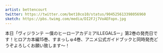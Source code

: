 ```yaml
---
artist: bettencourt
twitter: https://twitter.com/bet10co10/status/904525613398056960
sketch: https://pbs.twimg.com/media/DI2FJj7VoAEFopn.jpg
---
```

本日「ヴィジランテ ー僕のヒーローアカデミアILLEGALSー」第2巻の発売日です！ヒロアカ本編15巻、すまっしゅ4巻、アニメ公式ガイドブックと同時発売どうぞよろしくお願い致します～！